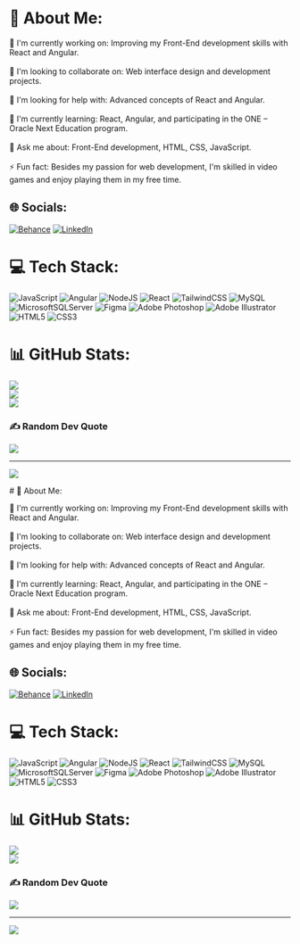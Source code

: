 # 💫 About Me:
🔭 I'm currently working on: Improving my Front-End development skills with React and Angular.<br><br>👯 I'm looking to collaborate on: Web interface design and development projects.<br><br>🤝 I'm looking for help with: Advanced concepts of React and Angular.<br><br>🌱 I'm currently learning: React, Angular, and participating in the ONE – Oracle Next Education program.<br><br>💬 Ask me about: Front-End development, HTML, CSS, JavaScript.<br><br>⚡ Fun fact: Besides my passion for web development, I'm skilled in video games and enjoy playing them in my free time.


## 🌐 Socials:
[![Behance](https://img.shields.io/badge/Behance-1769ff?logo=behance&logoColor=white)](https://behance.net/samuelalcntara2) [![LinkedIn](https://img.shields.io/badge/LinkedIn-%230077B5.svg?logo=linkedin&logoColor=white)](https://linkedin.com/in/sam-alcántara) 

# 💻 Tech Stack:
![JavaScript](https://img.shields.io/badge/javascript-%23323330.svg?style=flat&logo=javascript&logoColor=%23F7DF1E) ![Angular](https://img.shields.io/badge/angular-%23DD0031.svg?style=flat&logo=angular&logoColor=white) ![NodeJS](https://img.shields.io/badge/node.js-6DA55F?style=flat&logo=node.js&logoColor=white) ![React](https://img.shields.io/badge/react-%2320232a.svg?style=flat&logo=react&logoColor=%2361DAFB) ![TailwindCSS](https://img.shields.io/badge/tailwindcss-%2338B2AC.svg?style=flat&logo=tailwind-css&logoColor=white) ![MySQL](https://img.shields.io/badge/mysql-%2300f.svg?style=flat&logo=mysql&logoColor=white) ![MicrosoftSQLServer](https://img.shields.io/badge/Microsoft%20SQL%20Sever-CC2927?style=flat&logo=microsoft%20sql%20server&logoColor=white) 	![Figma](https://img.shields.io/badge/figma-%23F24E1E.svg?style=flat&logo=figma&logoColor=white) ![Adobe Photoshop](https://img.shields.io/badge/adobephotoshop-%2331A8FF.svg?style=flat&logo=adobephotoshop&logoColor=white) ![Adobe Illustrator](https://img.shields.io/badge/adobeillustrator-%23FF9A00.svg?style=flat&logo=adobeillustrator&logoColor=white) ![HTML5](https://img.shields.io/badge/html5-%23E34F26.svg?style=flat&logo=html5&logoColor=white) ![CSS3](https://img.shields.io/badge/css3-%231572B6.svg?style=flat&logo=css3&logoColor=white)
# 📊 GitHub Stats:
![](https://github-readme-stats.vercel.app/api?username=samalcantaradev&theme=tokyonight&hide_border=true&include_all_commits=false&count_private=false)<br/>
![](https://github-readme-streak-stats.herokuapp.com/?user=samalcantaradev&theme=tokyonight&hide_border=true)<br/>
![](https://github-readme-stats.vercel.app/api/top-langs/?username=samalcantaradev&theme=tokyonight&hide_border=true&include_all_commits=false&count_private=false&layout=compact)

### ✍️ Random Dev Quote
![](https://quotes-github-readme.vercel.app/api?type=horizontal&theme=tokyonight)

---
[![](https://visitcount.itsvg.in/api?id=samalcantaradev&icon=2&color=6)](https://visitcount.itsvg.in)

<!-- Proudly created with GPRM ( https://gprm.itsvg.in ) --># 💫 About Me:
🔭 I'm currently working on: Improving my Front-End development skills with React and Angular.<br><br>👯 I'm looking to collaborate on: Web interface design and development projects.<br><br>🤝 I'm looking for help with: Advanced concepts of React and Angular.<br><br>🌱 I'm currently learning: React, Angular, and participating in the ONE – Oracle Next Education program.<br><br>💬 Ask me about: Front-End development, HTML, CSS, JavaScript.<br><br>⚡ Fun fact: Besides my passion for web development, I'm skilled in video games and enjoy playing them in my free time.


## 🌐 Socials:
[![Behance](https://img.shields.io/badge/Behance-1769ff?logo=behance&logoColor=white)](https://behance.net/samuelalcntara2) [![LinkedIn](https://img.shields.io/badge/LinkedIn-%230077B5.svg?logo=linkedin&logoColor=white)](https://linkedin.com/in/sam-alcántara) 

# 💻 Tech Stack:
![JavaScript](https://img.shields.io/badge/javascript-%23323330.svg?style=flat&logo=javascript&logoColor=%23F7DF1E) ![Angular](https://img.shields.io/badge/angular-%23DD0031.svg?style=flat&logo=angular&logoColor=white) ![NodeJS](https://img.shields.io/badge/node.js-6DA55F?style=flat&logo=node.js&logoColor=white) ![React](https://img.shields.io/badge/react-%2320232a.svg?style=flat&logo=react&logoColor=%2361DAFB) ![TailwindCSS](https://img.shields.io/badge/tailwindcss-%2338B2AC.svg?style=flat&logo=tailwind-css&logoColor=white) ![MySQL](https://img.shields.io/badge/mysql-%2300f.svg?style=flat&logo=mysql&logoColor=white) ![MicrosoftSQLServer](https://img.shields.io/badge/Microsoft%20SQL%20Sever-CC2927?style=flat&logo=microsoft%20sql%20server&logoColor=white) 	![Figma](https://img.shields.io/badge/figma-%23F24E1E.svg?style=flat&logo=figma&logoColor=white) ![Adobe Photoshop](https://img.shields.io/badge/adobephotoshop-%2331A8FF.svg?style=flat&logo=adobephotoshop&logoColor=white) ![Adobe Illustrator](https://img.shields.io/badge/adobeillustrator-%23FF9A00.svg?style=flat&logo=adobeillustrator&logoColor=white) ![HTML5](https://img.shields.io/badge/html5-%23E34F26.svg?style=flat&logo=html5&logoColor=white) ![CSS3](https://img.shields.io/badge/css3-%231572B6.svg?style=flat&logo=css3&logoColor=white)
# 📊 GitHub Stats:
![](https://github-readme-stats.vercel.app/api?username=samalcantaradev&theme=tokyonight&hide_border=true&include_all_commits=false&count_private=false)<br/>
![](https://github-readme-stats.vercel.app/api/top-langs/?username=samalcantaradev&theme=tokyonight&hide_border=true&include_all_commits=false&count_private=false&layout=compact)

### ✍️ Random Dev Quote
![](https://quotes-github-readme.vercel.app/api?type=horizontal&theme=tokyonight)

---
[![](https://visitcount.itsvg.in/api?id=samalcantaradev&icon=2&color=6)](https://visitcount.itsvg.in)

<!-- Proudly created with GPRM ( https://gprm.itsvg.in ) -->
